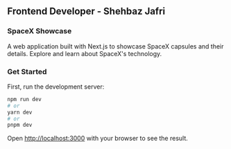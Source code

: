 ## Frontend Developer - Shehbaz Jafri
### SpaceX Showcase

A web application built with Next.js to showcase SpaceX capsules and their details. Explore and learn about SpaceX's technology.

### Get Started
First, run the development server:

```bash
npm run dev
# or
yarn dev
# or
pnpm dev
```

Open [http://localhost:3000](http://localhost:3000) with your browser to see the result.
